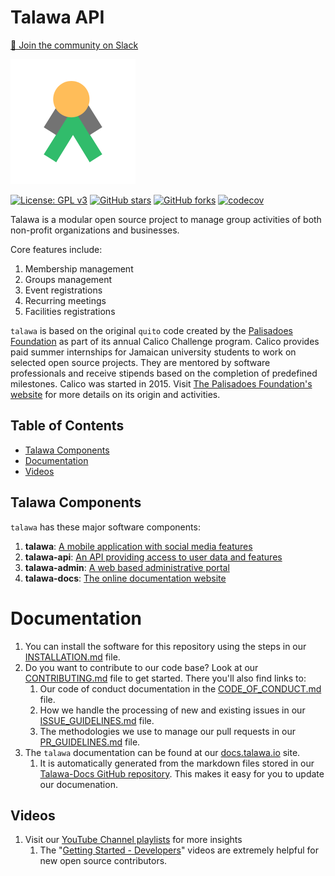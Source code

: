 # Talawa API

[💬 Join the community on Slack](https://github.com/PalisadoesFoundation/)

[![N|Solid](public/markdown/images/talawa-logo-lite-200x200.png)](https://github.com/PalisadoesFoundation/talawa-api)

[![License: GPL v3](https://img.shields.io/badge/License-GPLv3-blue.svg)](https://www.gnu.org/licenses/gpl-3.0)
[![GitHub stars](https://img.shields.io/github/stars/PalisadoesFoundation/talawa-api.svg?style=social&label=Star&maxAge=2592000)](https://github.com/PalisadoesFoundation/talawa-api)
[![GitHub forks](https://img.shields.io/github/forks/PalisadoesFoundation/talawa-api.svg?style=social&label=Fork&maxAge=2592000)](https://github.com/PalisadoesFoundation/talawa-api)
[![codecov](https://codecov.io/gh/PalisadoesFoundation/talawa-api/branch/develop/graph/badge.svg?token=CECBQTAOKM)](https://codecov.io/gh/PalisadoesFoundation/talawa-api)

Talawa is a modular open source project to manage group activities of both non-profit organizations and businesses.

Core features include:

1.  Membership management
2.  Groups management
3.  Event registrations
4.  Recurring meetings
5.  Facilities registrations

`talawa` is based on the original `quito` code created by the [Palisadoes Foundation](http://www.palisadoes.org) as part of its annual Calico Challenge program. Calico provides paid summer internships for Jamaican university students to work on selected open source projects. They are mentored by software professionals and receive stipends based on the completion of predefined milestones. Calico was started in 2015. Visit [The Palisadoes Foundation's website](http://www.palisadoes.org/) for more details on its origin and activities.

## Table of Contents

<!-- toc -->

  - [Talawa Components](#talawa-components)
- [Documentation](#documentation)
- [Videos](#videos)

<!-- tocstop -->

## Talawa Components

`talawa` has these major software components:

1. **talawa**: [A mobile application with social media features](https://github.com/PalisadoesFoundation/talawa)
1. **talawa-api**: [An API providing access to user data and features](https://github.com/PalisadoesFoundation/talawa-api)
1. **talawa-admin**: [A web based administrative portal](https://github.com/PalisadoesFoundation/talawa-admin)
1. **talawa-docs**: [The online documentation website](https://github.com/PalisadoesFoundation/talawa-docs)

# Documentation

1. You can install the software for this repository using the steps in our [INSTALLATION.md](INSTALLATION.md) file.
1. Do you want to contribute to our code base? Look at our [CONTRIBUTING.md](CONTRIBUTING.md) file to get started. There you'll also find links to:
    1. Our code of conduct documentation in the [CODE_OF_CONDUCT.md](CODE_OF_CONDUCT.md) file.
    1. How we handle the processing of new and existing issues in our [ISSUE_GUIDELINES.md](ISSUE_GUIDELINES.md) file.
    1. The methodologies we use to manage our pull requests in our [PR_GUIDELINES.md](PR_GUIDELINES.md) file.
1. The `talawa` documentation can be found at our [docs.talawa.io](https://docs.talawa.io) site.
    1. It is automatically generated from the markdown files stored in our [Talawa-Docs GitHub repository](https://github.com/PalisadoesFoundation/talawa-docs). This makes it easy for you to update our documenation.

## Videos

1. Visit our [YouTube Channel playlists](https://www.youtube.com/@PalisadoesOrganization/playlists) for more insights
   1. The "[Getting Started - Developers](https://www.youtube.com/watch?v=YpBUoHxEeyg&list=PLv50qHwThlJUIzscg9a80a9-HmAlmUdCF&index=1)" videos are extremely helpful for new open source contributors.

